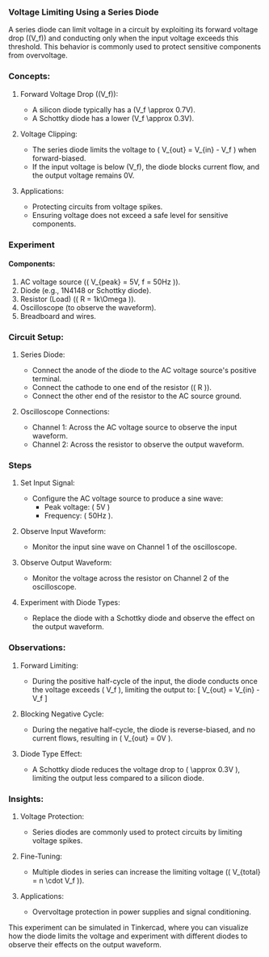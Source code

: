 ### Voltage Limiting Using a Series Diode

A series diode can limit voltage in a circuit by exploiting its forward voltage drop (\(V_f\)) and conducting only when the input voltage exceeds this threshold. This behavior is commonly used to protect sensitive components from overvoltage.

### Concepts:

1. Forward Voltage Drop (\(V_f\)):
   - A silicon diode typically has a \(V_f \approx 0.7V\).
   - A Schottky diode has a lower \(V_f \approx 0.3V\).

2. Voltage Clipping:
   - The series diode limits the voltage to \( V_{out} = V_{in} - V_f \) when forward-biased.
   - If the input voltage is below \(V_f\), the diode blocks current flow, and the output voltage remains 0V.

3. Applications:
   - Protecting circuits from voltage spikes.
   - Ensuring voltage does not exceed a safe level for sensitive components.

### Experiment

#### Components:

1. AC voltage source (\( V_{peak} = 5V, f = 50Hz \)).
2. Diode (e.g., 1N4148 or Schottky diode).
3. Resistor (Load) (\( R = 1k\Omega \)).
4. Oscilloscope (to observe the waveform).
5. Breadboard and wires.

### Circuit Setup:

1. Series Diode:
   - Connect the anode of the diode to the AC voltage source's positive terminal.
   - Connect the cathode to one end of the resistor (\( R \)).
   - Connect the other end of the resistor to the AC source ground.

2. Oscilloscope Connections:
   - Channel 1: Across the AC voltage source to observe the input waveform.
   - Channel 2: Across the resistor to observe the output waveform.

### Steps

1. Set Input Signal:
   - Configure the AC voltage source to produce a sine wave:
     - Peak voltage: \( 5V \)
     - Frequency: \( 50Hz \).

2. Observe Input Waveform:
   - Monitor the input sine wave on Channel 1 of the oscilloscope.

3. Observe Output Waveform:
   - Monitor the voltage across the resistor on Channel 2 of the oscilloscope.

4. Experiment with Diode Types:
   - Replace the diode with a Schottky diode and observe the effect on the output waveform.

### Observations:

1. Forward Limiting:
   - During the positive half-cycle of the input, the diode conducts once the voltage exceeds \( V_f \), limiting the output to:
     \[
     V_{out} = V_{in} - V_f
     \]

2. Blocking Negative Cycle:
   - During the negative half-cycle, the diode is reverse-biased, and no current flows, resulting in \( V_{out} = 0V \).

3. Diode Type Effect:
   - A Schottky diode reduces the voltage drop to \( \approx 0.3V \), limiting the output less compared to a silicon diode.

### Insights:

1. Voltage Protection:
   - Series diodes are commonly used to protect circuits by limiting voltage spikes.

2. Fine-Tuning:
   - Multiple diodes in series can increase the limiting voltage (\( V_{total} = n \cdot V_f \)).

3. Applications:
   - Overvoltage protection in power supplies and signal conditioning.

This experiment can be simulated in Tinkercad, where you can visualize how the diode limits the voltage and experiment with different diodes to observe their effects on the output waveform.
